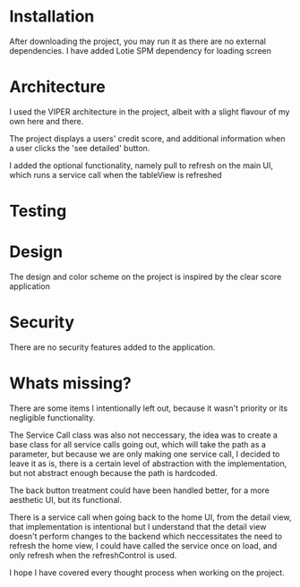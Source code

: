 # Installation

After downloading the project, you may run it as there are no external dependencies. I have added Lotie SPM dependency for loading screen


# Architecture

I used the VIPER architecture in the project, albeit with a slight flavour of my own here and there.

The project displays a users' credit score, and additional information when a user clicks the 'see detailed' button.

I added the optional functionality, namely pull to refresh on the main UI, which runs a service call when the tableView is refreshed


# Testing


# Design

The design and color scheme on the project is inspired by the clear score application

# Security

There are no security features added to the application.


# Whats missing?

There are some items I intentionally left out, because it wasn't priority or its negligible functionality.

The Service Call class was also not neccessary, the idea was to create a base class for all service calls going out, which will take the path as a parameter, but because we are only making one service call, I decided to leave it as is, there is a certain level of abstraction with the implementation, but not abstract enough because the path is hardcoded.

The back button treatment could have been handled better, for a more aesthetic UI, but its functional.

There is a service call when going back to the home UI, from the detail view, that implementation is intentional but I understand that the detail view doesn't perform changes to the backend which neccessitates the need to refresh the home view, I could have called the service once on load, and only refresh when the refreshControl is used.

I hope I have covered every thought process when working on the project.
